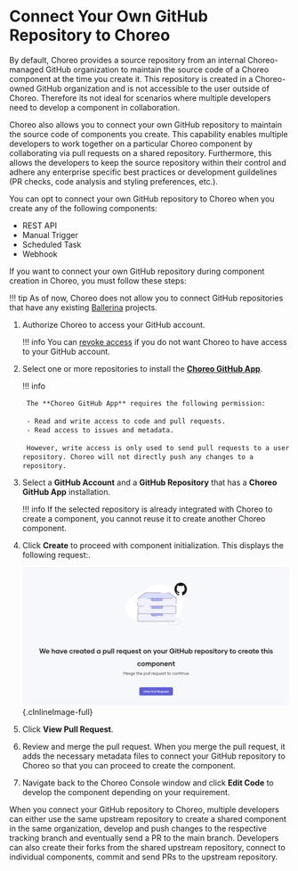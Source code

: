 # Connect Your Own GitHub Repository to Choreo

By default, Choreo provides a source repository from an internal Choreo-managed GitHub organization to maintain the source code of a Choreo component at the time you create it. This repository is created in a Choreo-owned GitHub organization and is not accessible to the user outside of Choreo. Therefore its not ideal for scenarios where multiple developers need to develop a component in collaboration.

Choreo also allows you to connect your own GitHub repository to maintain the source code of components you create. This capability enables multiple developers to work together on a particular Choreo component by collaborating via pull requests on a shared repository. Furthermore, this allows the developers to keep the source repository within their control and adhere any enterprise specific best practices or development guildelines (PR checks, code analysis and styling preferences, etc.).

You can opt to connect your own GitHub repository to Choreo when you create any of the following components:
- REST API
- Manual Trigger
- Scheduled Task
- Webhook

If you want to connect your own GitHub repository during component creation in Choreo, you must follow these steps:

!!! tip
        As of now, Choreo does not allow you to connect GitHub repositories that have any existing [Ballerina](https://ballerina.io/) projects.

1. Authorize Choreo to access your GitHub account.

    !!! info
        You can [revoke access](https://docs.github.com/en/authentication/keeping-your-account-and-data-secure/reviewing-your-authorized-integrations#reviewing-your-authorized-github-apps) if you do not want Choreo to have access to your GitHub account.

2. Select one or more repositories to install the **[Choreo GitHub App](https://github.com/marketplace/choreo-apps)**.

    !!! info

        The **Choreo GitHub App** requires the following permission:

        - Read and write access to code and pull requests.
        - Read access to issues and metadata.
        
        However, write access is only used to send pull requests to a user repository. Choreo will not directly push any changes to a repository.

3. Select a **GitHub Account** and a **GitHub Repository** that has a **Choreo GitHub App** installation.

    !!! info
        If the selected repository is already integrated with Choreo to create a component, you cannot reuse it to create another Choreo component.

4. Click **Create** to proceed with component initialization. This displays the following request:.

    ![View pull request](../assets/img/tutorials/connect-own-repo/view-pull-request.png){.cInlineImage-full}

5. Click **View Pull Request**.
6. Review and merge the pull request.
   When you merge the pull request, it adds the necessary metadata files to connect your GitHub repository to Choreo so that you can proceed to create the component.
7. Navigate back to the Choreo Console window and click **Edit Code** to develop the component depending on your requirement.

When you connect your GitHub repository to Choreo, multiple developers can either use the same upstream repository to create a shared component in the same organization, develop and push changes to the respective tracking branch and eventually send a PR to the main branch. Developers can also create their forks from the shared upstream repository, connect to individual components, commit and send PRs to the upstream repository.
